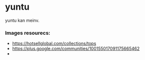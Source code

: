 # yuntu
yuntu kan meinv.


### Images resourecs:
* https://hotsellglobal.com/collections/tops
* https://plus.google.com/communities/100155017091175665462
* 